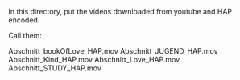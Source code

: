 In this directory, put the videos downloaded from youtube and HAP encoded

Call them:

Abschnitt_bookOfLove_HAP.mov
Abschnitt_JUGEND_HAP.mov
Abschnitt_Kind_HAP.mov
Abschnitt_Love_HAP.mov
Abschnitt_STUDY_HAP.mov
